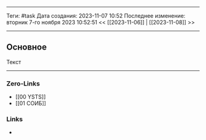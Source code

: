 ___
Теги: #task 
Дата создания: 2023-11-07 10:52 
Последнее изменение: вторник 7-го ноября 2023 10:52:51
<< [[2023-11-06]] | [[2023-11-08]] >> 
___
## Основное

Текст

___
### Zero-Links
- [[00 YSTS]]
- [[01 СОИБ]]

### Links
- 
